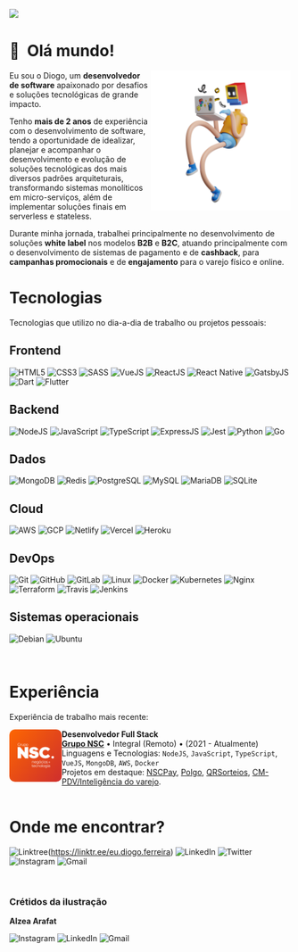 ![](https://komarev.com/ghpvc/?username=eu-diogo-ferreira&color=0440DE)

# 👋 &nbsp;Olá mundo!

<img src="assets/images/robot-computer.png" min-width="250px" m ax-width="250px" width="250px" align="right" alt="Robô utilizando um computador">

<p align="left">
  Eu sou o Diogo, um <strong>desenvolvedor de software</strong> apaixonado por desafios e soluções tecnológicas de grande impacto.
</p>

<p align="left">
  Tenho <strong>mais de 2 anos</strong> de experiência com o desenvolvimento de software, tendo a oportunidade de idealizar, planejar e acompanhar o desenvolvimento e evolução de soluções tecnológicas dos mais diversos padrões arquiteturais, transformando sistemas monolíticos em micro-serviços, além de implementar soluções finais em serverless e stateless.
</p>

<p align="left">
  Durante minha jornada, trabalhei principalmente no desenvolvimento de soluções <strong>white label</strong> nos modelos <strong>B2B</strong> e <strong>B2C</strong>, atuando principalmente com o desenvolvimento de sistemas de pagamento e de <strong>cashback</strong>, para <strong>campanhas promocionais</strong> e de <strong>engajamento</strong> para o varejo físico e online.
</p>

# Tecnologias
Tecnologias que utilizo no dia-a-dia de trabalho ou projetos pessoais:

## Frontend

  ![HTML5](https://img.shields.io/badge/HTML5-E34F26?style=for-the-badge&logo=html5&logoColor=white)
  ![CSS3](https://img.shields.io/badge/CSS3-1572B6?style=for-the-badge&logo=css3&logoColor=white)
  ![SASS](https://img.shields.io/badge/Sass-CC6699?style=for-the-badge&logo=sass&logoColor=white)
  ![VueJS](https://img.shields.io/badge/Vue.js-35495E?style=for-the-badge&logo=vue.js&logoColor=4FC08D)
  ![ReactJS](https://img.shields.io/badge/React-20232A?style=for-the-badge&logo=react&logoColor=61DAFB)
  ![React Native](	https://img.shields.io/badge/React_Native-20232A?style=for-the-badge&logo=react&logoColor=61DAFB)
  ![GatsbyJS](https://img.shields.io/badge/Gatsby-663399?style=for-the-badge&logo=gatsby&logoColor=white)
  ![Dart](https://img.shields.io/badge/Dart-0175C2?style=for-the-badge&logo=dart&logoColor=white)
  ![Flutter](https://img.shields.io/badge/Flutter-02569B?style=for-the-badge&logo=flutter&logoColor=white)

## Backend

  ![NodeJS](https://img.shields.io/badge/Node.js-43853D?style=for-the-badge&logo=node.js&logoColor=white)
  ![JavaScript](https://img.shields.io/badge/JavaScript-F7DF1E?style=for-the-badge&logo=javascript&logoColor=black)
  ![TypeScript](https://img.shields.io/badge/TypeScript-007ACC?style=for-the-badge&logo=typescript&logoColor=white)
  ![ExpressJS](https://img.shields.io/badge/Express.js-404D59?style=for-the-badge)
  ![Jest](https://img.shields.io/badge/-jest-%23C21325?style=for-the-badge&logo=jest&logoColor=white)
  ![Python](https://img.shields.io/badge/Python-3776AB?style=for-the-badge&logo=python&logoColor=white)
  ![Go](https://img.shields.io/badge/Go-00ADD8?style=for-the-badge&logo=go&logoColor=white)

## Dados
  
  ![MongoDB](https://img.shields.io/badge/MongoDB-4EA94B?style=for-the-badge&logo=mongodb&logoColor=white)
  ![Redis](https://img.shields.io/badge/Redis-D9281A?style=for-the-badge&logo=redis&logoColor=white)
  ![PostgreSQL](https://img.shields.io/badge/PostgreSQL-316192?style=for-the-badge&logo=postgresql&logoColor=white)
  ![MySQL](https://img.shields.io/badge/MySQL-00000F?style=for-the-badge&logo=mysql&logoColor=white)
  ![MariaDB](https://img.shields.io/badge/MariaDB-01529E?style=for-the-badge&logo=mariadb&logoColor=white)
  ![SQLite](https://img.shields.io/badge/SQLite-07405E?style=for-the-badge&logo=sqlite&logoColor=white)

## Cloud

  ![AWS](https://img.shields.io/badge/AWS-%23FF9900.svg?style=for-the-badge&logo=amazon-aws&logoColor=white)
  ![GCP](https://img.shields.io/badge/Google_Cloud-4285F4?style=for-the-badge&logo=google-cloud&logoColor=white)
  ![Netlify](https://img.shields.io/badge/Netlify-00C7B7?style=for-the-badge&logo=netlify&logoColor=white)
  ![Vercel](https://img.shields.io/badge/vercel-%23000000.svg?style=for-the-badge&logo=vercel&logoColor=white)
  ![Heroku](https://img.shields.io/badge/Heroku-430098?style=for-the-badge&logo=heroku&logoColor=white)

## DevOps

  ![Git](https://img.shields.io/badge/Git-E34F26?style=for-the-badge&logo=git&logoColor=white)
  ![GitHub](https://img.shields.io/badge/github-%23121011.svg?style=for-the-badge&logo=github&logoColor=white)
  ![GitLab](https://img.shields.io/badge/gitlab-%23181717.svg?style=for-the-badge&logo=gitlab&logoColor=white)
  ![Linux](https://img.shields.io/badge/Linux-E34F26?style=for-the-badge&logo=linux&logoColor=black)
  ![Docker](https://img.shields.io/badge/Docker-2496ED?style=for-the-badge&logo=docker&logoColor=white)
  ![Kubernetes](https://img.shields.io/badge/Kubernetes-326DE6?style=for-the-badge&logo=kubernetes&logoColor=white)
  ![Nginx](https://img.shields.io/badge/Nginx-009639?style=for-the-badge&logo=nginx&logoColor=white)
  ![Terraform](https://img.shields.io/badge/Terraform-7B42BC?style=for-the-badge&logo=terraform&logoColor=white)
  ![Travis](https://img.shields.io/badge/Travis-E4D766?style=for-the-badge&logo=travis&logoColor=white)
  ![Jenkins](https://img.shields.io/badge/Jenkins-D33833?style=for-the-badge&logo=jenkins&logoColor=white)

## Sistemas operacionais

  ![Debian](https://img.shields.io/badge/Debian-D70A53?style=for-the-badge&logo=debian&logoColor=white)
  ![Ubuntu](https://img.shields.io/badge/Ubuntu-E95420?style=for-the-badge&logo=ubuntu&logoColor=white)

<br/>

# Experiência
Experiência de trabalho mais recente:

[<img align="left" height="94px" width="94px" alt="Grupo NSC" src="./assets/images/logo-grupo-nsc.png" style="border-radius:10px;"/>](https://www.gruponsc.com.br/)

**Desenvolvedor Full Stack** \
[**Grupo NSC**](https://www.gruponsc.com.br/) • Integral (Remoto) • (2021 - Atualmente)\
Linguagens e Tecnologias: `NodeJS`, `JavaScript`, `TypeScript`, `VueJS`, `MongoDB`, `AWS`, `Docker`\
Projetos em destaque: [NSCPay](https://www.gruponsc.com.br/), [Polgo](https://polgo.com.br/), [QRSorteios](https://www.qrsorteios.com.br/), [CM-PDV/Inteligência do varejo](https://www.gruponsc.com.br/).
<br/>
<br/>

# Onde me encontrar?
  ![Linktree](https://img.shields.io/badge/linktree-1de9b6?style=for-the-badge&logo=linktree&logoColor=white&link=https://linktr.ee/eu.diogo.ferreira)(https://linktr.ee/eu.diogo.ferreira)
  ![LinkedIn](https://img.shields.io/badge/linkedin-%230077B5.svg?style=for-the-badge&logo=linkedin&logoColor=white&link=https://www.linkedin.com/in/diogo-ferreira-developer)
  ![Twitter](https://img.shields.io/badge/Twitter-%231DA1F2.svg?style=for-the-badge&logo=Twitter&logoColor=white&link=https://twitter.com/dhiogo_fer)
  ![Instagram](https://img.shields.io/badge/Instagram-%23E4405F.svg?style=for-the-badge&logo=Instagram&logoColor=white&link=https://www.instagram.com/eu.diogo.ferreira)
  ![Gmail](https://img.shields.io/badge/Gmail-D14836?style=for-the-badge&logo=gmail&logoColor=white&link=mailto:eu.diogo.ferreira.santos@gmail.com)

<br/>

### Crétidos da ilustração

**Alzea Arafat**

  ![Instagram](https://img.shields.io/badge/Instagram-%23E4405F.svg?style=for-the-badge&logo=Instagram&logoColor=white&link=https://www.instagram.com/alzearafat)
  ![LinkedIn](https://img.shields.io/badge/linkedin-%230077B5.svg?style=for-the-badge&logo=linkedin&logoColor=white&link=https://www.linkedin.com/in/alzea)
  ![Gmail](https://img.shields.io/badge/Gmail-D14836?style=for-the-badge&logo=gmail&logoColor=white&link=mailto:alzea.arafat@gmail.com)